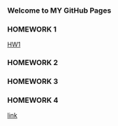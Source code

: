 ### Welcome to MY GitHub Pages


### HOMEWORK 1
[HW1](https://bu-ie-360.github.io/spring22-1gizemg/%C4%B1e%20360%20hw%201%202017402015.html)
### HOMEWORK 2
### HOMEWORK 3
### HOMEWORK 4

[link](https://moodle.boun.edu.tr/login/)

